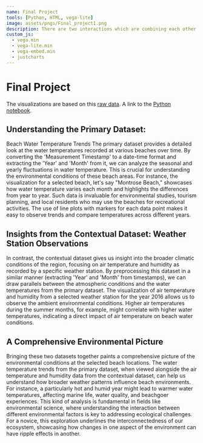```yaml
---
name: Final Project 
tools: [Python, HTML, vega-lite]
image: assets/pngs/Final_project1.png
description: There are two interactions which are combining each other!
custom_js:
  - vega.min
  - vega-lite.min
  - vega-embed.min
  - justcharts
---
```



# Final Project

The visualizations are based on this [raw data](https://raw.githubusercontent.com/UIUC-iSchool-DataViz/is445_data/main/bfro_reports_fall2022.csv).
A link to the [Python notebook](https://github.com/nivaGzx/nivaGzx.github.io/blob/main/python_notebooks/Workbook.ipynb).


## Understanding the Primary Dataset:

Beach Water Temperature Trends The primary dataset provides a detailed look at the water temperatures recorded at various beaches over time. By converting the 'Measurement Timestamp' to a date-time format and extracting the 'Year' and 'Month' from it, we can analyze the seasonal and yearly fluctuations in water temperature. This is crucial for understanding the environmental conditions of these beach areas. For instance, the visualization for a selected beach, let's say "Montrose Beach," showcases how water temperature varies each month and highlights the differences from year to year. Such data is invaluable for environmental studies, tourism planning, and local residents who may use the beaches for recreational activities. The use of line plots with markers for each data point makes it easy to observe trends and compare temperatures across different years.

<vegachart schema-url="{{ site.baseurl }}/assets/json/Montrose_Beach_water_temperature_chart.json" style="width: 100%"></vegachart>

## Insights from the Contextual Dataset: Weather Station Observations

In contrast, the contextual dataset gives us insight into the broader climatic conditions of the region, focusing on air temperature and humidity as recorded by a specific weather station. By preprocessing this dataset in a similar manner (extracting 'Year' and 'Month' from timestamps), we can draw parallels between the atmospheric conditions and the water temperatures from the primary dataset. The visualization of air temperature and humidity from a selected weather station for the year 2016 allows us to observe the ambient environmental conditions. Higher air temperatures during the summer months, for example, might correlate with higher water temperatures, indicating a direct impact of air temperature on beach water conditions.

## A Comprehensive Environmental Picture 

Bringing these two datasets together paints a comprehensive picture of the environmental conditions at the selected beach locations. The water temperature trends from the primary dataset, when viewed alongside the air temperature and humidity data from the contextual dataset, can help us understand how broader weather patterns influence beach environments. For instance, a particularly hot and humid year might lead to warmer water temperatures, affecting marine life, water quality, and beachgoer experiences. This kind of analysis is fundamental in fields like environmental science, where understanding the interaction between different environmental factors is key to addressing ecological challenges. For a novice, this exploration underlines the interconnectedness of our ecosystem, showcasing how changes in one aspect of the environment can have ripple effects in another.
